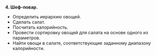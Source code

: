 <b>4. Шеф-повар.</b>
<ul>
<li>Определить иерархию овощей.
<li>Сделать салат.
<li>Посчитать калорийность.
<li>Провести сортировку овощей для салата на основе одного из
параметров.
<li>Найти овощи в салате, соответствующие заданному диапазону
калорийности.
